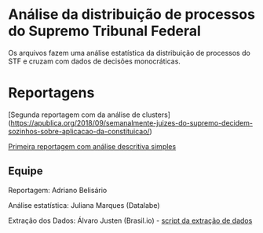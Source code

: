 # Análise da distribuição de processos do Supremo Tribunal Federal

Os arquivos fazem uma análise estatística da distribuição de processos do STF e cruzam com dados de decisões monocráticas.

# Reportagens
[Segunda reportagem com da análise de clusters]
(https://apublica.org/2018/09/semanalmente-juizes-do-supremo-decidem-sozinhos-sobre-aplicacao-da-constituicao/)

[Primeira reportagem com análise descritiva simples](https://apublica.org/2018/01/sorteio-do-supremo-e-caixa-preta/)

## Equipe
Reportagem: Adriano Belisário

Análise estatística: Juliana Marques (Datalabe)

Extração dos Dados: Álvaro Justen (Brasil.io) - [script da extração de dados](https://github.com/turicas/processos-stf)
